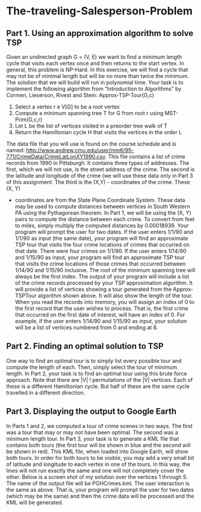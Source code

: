 # The-traveling-Salesperson-Problem

## Part 1. Using an approximation algorithm to solve TSP 
Given an undirected graph G = (V, E) we want to find a minimum length cycle that visits each
vertex once and then returns to the start vertex. In general, this problem is NP-Hard. In this exercise, we
will find a cycle that may not be of minimal length but will be no more than twice the minimum. The
solution that we will build will run in polynomial time.
Your task is to implement the following algorithm from “Introduction to Algorithms” by Cormen,
Lieserson, Rivest and Stein:
Approx-TSP-Tour(G,c)
1. Select a vertex r e V[G] to be a root vertex
2. Compute a minimum spanning tree T for G from root r using MST-Prim(G,c,r)
3. Let L be the list of vertices visited in a preorder tree walk of T
4. Return the Hamiltonian cycle H that visits the vertices in the order L

The data file that you will use is found on the course schedule and is named:
http://www.andrew.cmu.edu/user/mm6/95-771/CrimeData/CrimeLatLonXY1990.csv. This file contains a
list of crime records from 1990 in Pittsburgh. It contains three types of addresses. The first, which we will
not use, is the street address of the crime. The second is the latitude and longitude of the crime (we will use
these data only in Part 3 of this assignment. The third is the (X,Y) - coordinates of the crime. These (X, Y)
- coordinates are from the State Plane Coordinate System. These data may be used to compute distances
between vertices in South Western PA using the Pythagorean theorem. In Part 1, we will be using the (X,
Y) pairs to compute the distance between each crime. To convert from feet to miles, simply multiply the
computed distances by 0.00018939.
Your program will prompt the user for two dates. If the user enters 1/1/90 and 1/1/90 as input (the
same date), your program will find an approximate TSP tour that visits the four crime locations of crimes
that occurred on that date. There were four crimes on 1/1/90.
If the user enters 1/14/90 and 1/15/90 as input, your program will find an approximate TSP tour
that visits the crime locations of those crimes that occurred between 1/14/90 and 1/15/90 inclusive. The
root of the minimum spanning tree will always be the first index.
The output of your program will include a list of the crime records processed by your TSP
approximation algorithm. It will provide a list of vertices showing a tour generated from the Approx-TSPTour algorithm shown above. It will also show the length of the tour. When you read the records into
memory, you will assign an index of 0 to the first record that the user wishes to process. That is, the first
crime that occurred on the first date of interest, will have an index of 0. For example, if the user enters
1/14/90 and 1/15/90 as input, your solution will be a list of vertices numbered from 0 and ending at 8.

## Part 2. Finding an optimal solution to TSP 
One way to find an optimal tour is to simply list every possible tour and compute the length of
each. Then, simply select the tour of minimum length. In Part 2, your task is to find an optimal tour using
this brute force approach. Note that there are |V| ! permutations of the |V| vertices. Each of these is a
different Hamiltonian cycle. But half of these are the same cycle travelled in a different direction. 

## Part 3. Displaying the output to Google Earth
In Parts 1 and 2, we computed a tour of crime scenes in two ways. The first was a tour that may or
may not have been optimal. The second was a minimum length tour. In Part 3, your task is to generate a
KML file that contains both tours (the first tour will be shown in blue and the second will be shown in red).
This KML file, when loaded into Google Earth, will show both tours. In order for both tours to be visible,
you may add a very small bit of latitude and longitude to each vertex in one of the tours. In this way, the
lines will not run exactly the same and one will not completely cover the other. Below is a screen shot of
my solution over the vertices 1 through 5. The name of the output file will be PGHCrimes.kml. The user
interaction is the same as above. That is, your program will prompt the user for two dates (which may be
the same) and then the crime data will be processed and the KML will be generated.
